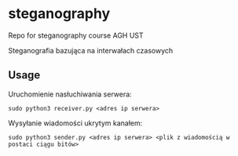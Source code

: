 # steganography
Repo for steganography course AGH UST

Steganografia bazująca na interwałach czasowych

## Usage

Uruchomienie nasłuchiwania serwera:

```
sudo python3 receiver.py <adres ip serwera>
```

Wysyłanie wiadomości ukrytym kanałem:

```
sudo python3 sender.py <adres ip serwera> <plik z wiadomością w postaci ciągu bitów>
```